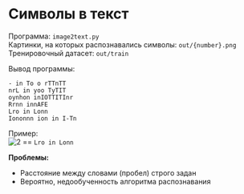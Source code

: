 # Символы в текст  
Программа: `image2text.py`  
Картинки, на которых распознавались символы: `out/{number}.png`  
Тренировочный датасет: `out/train`  

Вывод программы:  
```python3
- in To o rTTnTT
nrL in yoo TyTIT
oynhon inIOTTITInr
Rrnn innAFE
Lro in Lonn
Iononnn ion in I-Tn
```  
Пример:  
![2](https://user-images.githubusercontent.com/46486971/155731150-c5fe830f-1844-4cd7-8cb0-725a572758d4.png)
== ```Lro in Lonn```  

**Проблемы:**  
*  Расстояние между словами (пробел) строго задан
*  Вероятно, недообученность алгоритма распознавания
